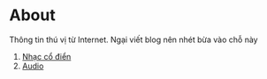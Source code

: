 # About

Thông tin thú vị từ Internet. Ngại viết blog nên nhét bừa vào chỗ này 

1. [Nhạc cổ điển](detail/0001_classic_music.md)
2. [Audio](detail/0002_audio.md)